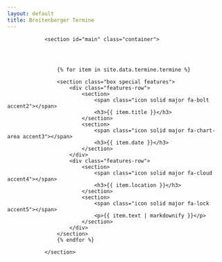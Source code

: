 ```yaml
---
layout: default
title: Breitenberger Termine
---
```



				<section id="main" class="container">


            

                    {% for item in site.data.termine.termine %}

					<section class="box special features">
						<div class="features-row">
							<section>
								<span class="icon solid major fa-bolt accent2"></span>
								<h3>{{ item.title }}</h3>
							</section>
							<section>
								<span class="icon solid major fa-chart-area accent3"></span>
								<h3>{{ item.date }}</h3>
							</section>
						</div>
						<div class="features-row">
							<section>
								<span class="icon solid major fa-cloud accent4"></span>
								<h3>{{ item.location }}</h3>
							</section>
							<section>
								<span class="icon solid major fa-lock accent5"></span>
								<p>{{ item.text | markdownify }}</p>
							</section>
						</div>
					</section>
                    {% endfor %}

				</section>
